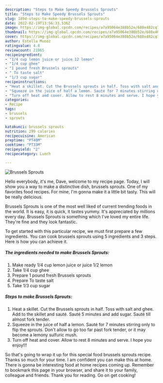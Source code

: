 ```yaml
---
description: "Steps to Make Speedy Brussels Sprouts"
title: "Steps to Make Speedy Brussels Sprouts"
slug: 1894-steps-to-make-speedy-brussels-sprouts
date: 2022-02-19T13:56:33.536Z
image: https://img-global.cpcdn.com/recipes/a7a95064e388b52e/680x482cq70/brussels-sprouts-recipe-main-photo.jpg
thumbnail: https://img-global.cpcdn.com/recipes/a7a95064e388b52e/680x482cq70/brussels-sprouts-recipe-main-photo.jpg
cover: https://img-global.cpcdn.com/recipes/a7a95064e388b52e/680x482cq70/brussels-sprouts-recipe-main-photo.jpg
author: Estella Munoz
ratingvalue: 4.8
reviewcount: 21065
recipeingredient:
- "1/4 cup lemon juice or juice 12 lemon"
- "1/4 cup ghee"
- "1 pound fresh Brussels sprouts"
- " To taste salt"
- "1/3 cup sugar"
recipeinstructions:
- "Heat a skillet. Cut the Brussels sprouts in half. Toss with salt and ghee. Add to the skillet and sauté. Sauté 5 minutes and add sugar. Sauté till almost fork tender."
- "Squeeze in the juice of half a lemon. Sauté for 7 minutes stirring only to flip the sprouts. Don't allow to go too far past fork tender, or it may become a lemony sulfuric mush."
- "Turn off heat and cover. Allow to rest 8 minutes and serve. I hope you enjoy!!!"
categories:
- Recipe
tags:
- brussels
- sprouts

katakunci: brussels sprouts 
nutrition: 299 calories
recipecuisine: American
preptime: "PT40M"
cooktime: "PT33M"
recipeyield: "2"
recipecategory: Lunch

---
```



![Brussels Sprouts](https://img-global.cpcdn.com/recipes/a7a95064e388b52e/680x482cq70/brussels-sprouts-recipe-main-photo.jpg)

Hello everybody, it's me, Dave, welcome to my recipe page. Today, I will show you a way to make a distinctive dish, brussels sprouts. One of my favorites food recipes. For mine, I'm gonna make it a little bit tasty. This will be really delicious.

Brussels Sprouts is one of the most well liked of current trending foods in the world. It is easy, it is quick, it tastes yummy. It's appreciated by millions every day. Brussels Sprouts is something which I've loved my entire life. They're fine and they look fantastic.




To get started with this particular recipe, we must first prepare a few ingredients. You can cook brussels sprouts using 5 ingredients and 3 steps. Here is how you can achieve it.

<!--inarticleads1-->

##### The ingredients needed to make Brussels Sprouts:

1. Make ready 1/4 cup lemon juice or juice 1/2 lemon
1. Take 1/4 cup ghee
1. Prepare 1 pound fresh Brussels sprouts
1. Prepare  To taste salt
1. Take 1/3 cup sugar




<!--inarticleads2-->

##### Steps to make Brussels Sprouts:

1. Heat a skillet. Cut the Brussels sprouts in half. Toss with salt and ghee. Add to the skillet and sauté. Sauté 5 minutes and add sugar. Sauté till almost fork tender.
1. Squeeze in the juice of half a lemon. Sauté for 7 minutes stirring only to flip the sprouts. Don't allow to go too far past fork tender, or it may become a lemony sulfuric mush.
1. Turn off heat and cover. Allow to rest 8 minutes and serve. I hope you enjoy!!!




So that's going to wrap it up for this special food brussels sprouts recipe. Thanks so much for your time. I am confident you can make this at home. There is gonna be interesting food at home recipes coming up. Remember to bookmark this page in your browser, and share it to your family, colleague and friends. Thank you for reading. Go on get cooking!
